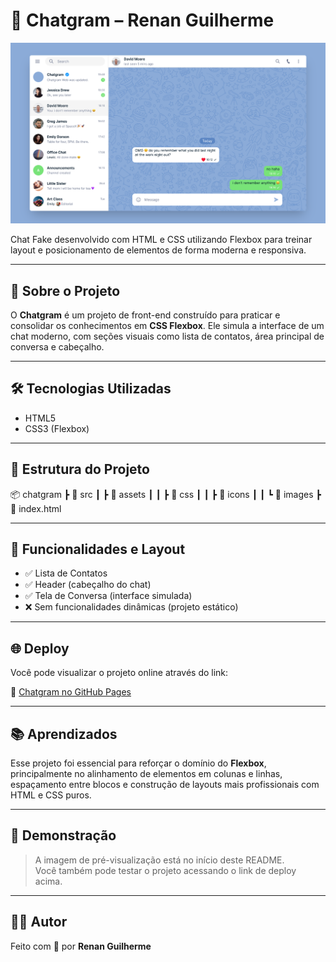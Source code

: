 # 💬 Chatgram – Renan Guilherme

![Preview do Projeto](./src/assets/images/preview.png)

Chat Fake desenvolvido com HTML e CSS utilizando Flexbox para treinar layout e posicionamento de elementos de forma moderna e responsiva.

---

## 🚀 Sobre o Projeto

O **Chatgram** é um projeto de front-end construído para praticar e consolidar os conhecimentos em **CSS Flexbox**. Ele simula a interface de um chat moderno, com seções visuais como lista de contatos, área principal de conversa e cabeçalho.

---

## 🛠️ Tecnologias Utilizadas

- HTML5  
- CSS3 (Flexbox)

---

## 📐 Estrutura do Projeto

📦 chatgram
┣ 📂 src
┃ ┣ 📂 assets
┃ ┃ ┣ 📂 css
┃ ┃ ┣ 📂 icons
┃ ┃ ┗ 📂 images
┣ 📄 index.html


---

## 🧩 Funcionalidades e Layout

- ✅ Lista de Contatos  
- ✅ Header (cabeçalho do chat)  
- ✅ Tela de Conversa (interface simulada)  
- ❌ Sem funcionalidades dinâmicas (projeto estático)

---

## 🌐 Deploy

Você pode visualizar o projeto online através do link:  

🔗 [Chatgram no GitHub Pages](https://codebyneander.github.io/chat/)

---

## 📚 Aprendizados

Esse projeto foi essencial para reforçar o domínio do **Flexbox**, principalmente no alinhamento de elementos em colunas e linhas, espaçamento entre blocos e construção de layouts mais profissionais com HTML e CSS puros.

---

## 📸 Demonstração

> A imagem de pré-visualização está no início deste README.  
Você também pode testar o projeto acessando o link de deploy acima.

---

## 🙋‍♂️ Autor

Feito com 💙 por **Renan Guilherme**
